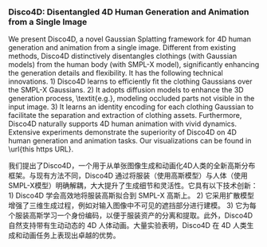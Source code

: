 ### Disco4D: Disentangled 4D Human Generation and Animation from a Single Image

We present Disco4D, a novel Gaussian Splatting framework for 4D human generation and animation from a single image. Different from existing methods, Disco4D distinctively disentangles clothings (with Gaussian models) from the human body (with SMPL-X model), significantly enhancing the generation details and flexibility. It has the following technical innovations. 1) Disco4D learns to efficiently fit the clothing Gaussians over the SMPL-X Gaussians. 2) It adopts diffusion models to enhance the 3D generation process, \textit{e.g.}, modeling occluded parts not visible in the input image. 3) It learns an identity encoding for each clothing Gaussian to facilitate the separation and extraction of clothing assets. Furthermore, Disco4D naturally supports 4D human animation with vivid dynamics. Extensive experiments demonstrate the superiority of Disco4D on 4D human generation and animation tasks. Our visualizations can be found in \url{this https URL}.

我们提出了Disco4D，一个用于从单张图像生成和动画化4D人类的全新高斯分布框架。与现有方法不同，Disco4D 通过将服装（使用高斯模型）与人体（使用SMPL-X模型）明确解耦，大大提升了生成细节和灵活性。它具有以下技术创新：1) Disco4D 学会高效地将服装高斯拟合到 SMPL-X 高斯上。 2) 它采用扩散模型增强了三维生成过程，例如对输入图像中不可见的遮挡部分进行建模。 3) 它为每个服装高斯学习一个身份编码，以便于服装资产的分离和提取。此外，Disco4D 自然支持带有生动动态的 4D 人体动画。大量实验表明，Disco4D 在 4D 人类生成和动画任务上表现出卓越的优势。
